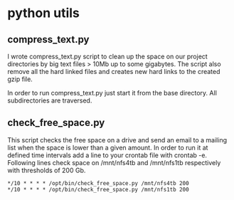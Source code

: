 python utils
============

compress_text.py
----------------

I wrote compress_text.py script to clean up the space on our project directories by big text files > 10Mb up to some gigabytes. The script also remove all the hard linked files and creates new hard links to the created gzip file.

In order to run compress_text.py just start it from the base directory. All subdirectories are traversed.

check_free_space.py
-------------------

This script checks the free space on a drive and send an email to a mailing list when the space is lower than a given amount. In order to run it at defined time intervals add a line to your crontab file with crontab -e. Following lines check space on /mnt/nfs4tb and /mnt/nfs1tb respectively with thresholds of 200 Gb.

    */10 * * * * /opt/bin/check_free_space.py /mnt/nfs4tb 200
    */10 * * * * /opt/bin/check_free_space.py /mnt/nfs1tb 200

